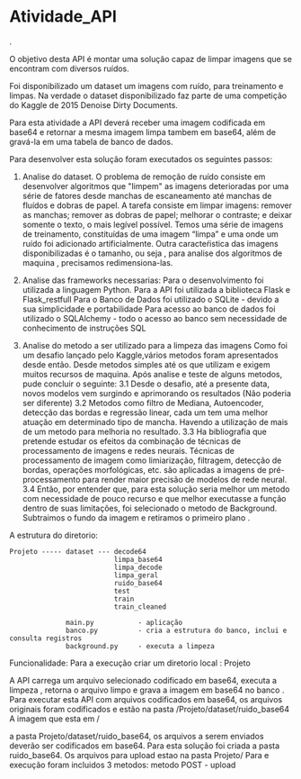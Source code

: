 # Atividade_API
.


O objetivo desta API é montar uma solução capaz de limpar imagens que se encontram com diversos ruídos.

Foi disponibilizado um dataset um imagens com ruído, para treinamento e limpas. Na verdade o dataset disponibilizado faz parte de uma competição do Kaggle de 2015 Denoise Dirty Documents.

Para esta atividade a API deverá receber uma imagem codificada em base64 e retornar a mesma imagem limpa tambem em base64, além de gravá-la em uma tabela de banco de dados.

Para desenvolver esta solução foram executados os seguintes passos:

1. Analise do dataset.
    O problema de remoção de ruído consiste em desenvolver algoritmos que "limpem" as imagens deterioradas por uma série de fatores desde manchas de escaneamento até manchas de fluídos e dobras de papel. A tarefa consiste em limpar imagens: remover as manchas; remover as dobras de papel; melhorar o contraste; e deixar somente o texto, o mais legível possível. Temos uma série de imagens de treinamento, constituídas de uma imagem “limpa” e uma onde um ruído foi adicionado artificialmente. 
    Outra caracteŕistica das imagens disponibilizadas é o tamanho, ou seja , para analise dos algoritmos de maquina , precisamos redimensiona-las.
    
2. Analise das frameworks necessarias:
    Para o desenvolvimento foi utilizada a linguagem Python.
    Para a API foi utilizada a biblioteca Flask e Flask_restfull
    Para o Banco de Dados foi utilizado o SQLite - devido a sua simplicidade e portabilidade
    Para acesso ao banco de dados foi utilizado o SQLAlchemy - todo o acesso ao banco sem necessidade de conhecimento de instruções SQL
    
3. Analise do metodo a ser utilizado para a limpeza das imagens
  Como foi um desafio lançado pelo Kaggle,vários metodos foram apresentados desde então. Desde metodos simples até os que utilizam e exigem muitos recursos de         maquina. Após analise e teste de alguns metodos, pude concluir o seguinte:
    3.1 Desde o desafio, até a presente data, novos modelos vem surgindo e aprimorando os resultados (Não poderia ser diferente)
    3.2 Metodos como filtro de Mediana, Autoencoder, detecção das bordas e regressão linear, cada um tem uma melhor atuação em determinado tipo de mancha. Havendo         a utilização de mais de um metodo para melhoria no resultado.
    3.3 Ha bibliografia que pretende estudar os efeitos da combinação de técnicas de processamento de imagens e redes neurais. Técnicas de processamento de imagem         como limiarização, filtragem, detecção de bordas, operações morfológicas, etc. são aplicadas a imagens de pré-processamento para render maior precisão             de modelos de rede neural.
    3.4 Então, por entender que, para esta solução seria melhor um metodo com necessidade de pouco recurso e que melhor executasse a função dentro de suas                 limitações, foi selecionado o metodo de Background. Subtraimos o fundo da imagem e retiramos o primeiro plano .
    

A estrutura do diretorio:

    Projeto ----- dataset --- decode64
                              limpa_base64
                              limpa_decode
                              limpa_geral
                              ruido_base64
                              test
                              train
                              train_cleaned
                              
                  main.py           - aplicação
                  banco.py          - cria a estrutura do banco, inclui e consulta registros
                  background.py     - executa a limpeza 
                  
Funcionalidade:
Para a execução criar um diretorio local : Projeto

A API carrega um arquivo selecionado codificado em base64, executa a limpeza , retorna o arquivo limpo e grava a imagem em base64 no banco .
Para executar esta API com arquivos codificados em base64, os arquivos originais foram codificados e estão na pasta /Projeto/dataset/ruido_base64
A imagem que esta em /

a pasta Projeto/dataset/ruido_base64, os arquivos a serem enviados deverão ser codificados em base64. Para esta solução foi criada a pasta ruido_base64.
Os arquivos para upload estao na pasta Projeto/
Para e execução foram incluidos 3 metodos:
         metodo POST   - upload 
                              
                  
    
